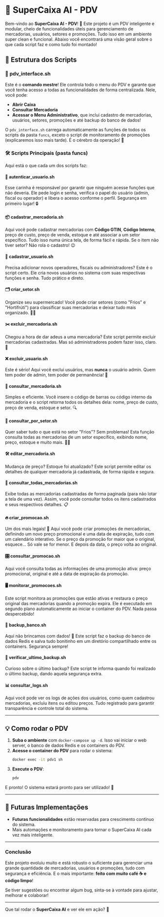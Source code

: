 # 🛒 SuperCaixa AI - PDV

Bem-vindo ao **SuperCaixa AI - PDV**! 🎉 Este projeto é um PDV inteligente e modular, cheio de funcionalidades úteis para gerenciamento de mercadorias, usuários, setores e promoções. Tudo isso em um ambiente super clean e funcional. Abaixo você encontrará uma visão geral sobre o que cada script faz e como tudo foi montado!

## 📁 Estrutura dos Scripts

### 📜 **pdv_interface.sh**
Este é o **comando mestre**! Ele controla todo o menu do PDV e garante que você tenha acesso a todas as funcionalidades de forma centralizada. Nele, você pode:
- **Abrir Caixa**
- **Consultar Mercadoria**
- **Acessar o Menu Administrativo**, que inclui cadastro de mercadorias, usuários, setores, promoções e até backup do banco de dados!

O `pdv_interface.sh` carrega automaticamente as funções de todos os scripts da pasta `funcs`, exceto o script de monitoramento de promoções (explicaremos isso mais tarde). É o cérebro da operação! 🧠

### 🛠 **Scripts Principais (pasta funcs)**

Aqui está o que cada um dos scripts faz:

#### 🔐 **autenticar_usuario.sh**
Esse carinha é responsável por garantir que ninguém acesse funções que não deveria. Ele pede login e senha, verifica o papel do usuário (admin, fiscal ou operador) e libera o acesso conforme o perfil. Segurança em primeiro lugar! 🔒

#### 📦 **cadastrar_mercadoria.sh**
Aqui você pode cadastrar mercadorias com **Código GTIN**, **Código Interno**, preço de custo, preço de venda, estoque e até associar a um setor específico. Tudo isso numa única tela, de forma fácil e rápida. Se o item não tiver setor? Não rola o cadastro! 😉

#### 👤 **cadastrar_usuario.sh**
Precisa adicionar novos operadores, fiscais ou administradores? Este é o script certo. Ele cria novos usuários no sistema com suas respectivas funções e senha. Tudo prático e direto.

#### 🗂 **criar_setor.sh**
Organize seu supermercado! Você pode criar setores (como "Frios" e "Hortifrúti") para classificar suas mercadorias e deixar tudo mais organizado. 🥶🍏

#### ✂️ **excluir_mercadoria.sh**
Chegou a hora de dar adeus a uma mercadoria? Este script permite excluir mercadorias cadastradas. Mas só administradores podem fazer isso, claro. 🔨

#### ❌ **excluir_usuario.sh**
Este é sério! Aqui você exclui usuários, mas **nunca** o usuário admin. Quem tem poder de admin, tem poder de permanência! 👑

#### 📑 **consultar_mercadoria.sh**
Simples e eficiente. Você insere o código de barras ou código interno da mercadoria e o script retorna todos os detalhes dela: nome, preço de custo, preço de venda, estoque e setor. 🔍

#### 🛒 **consultar_por_setor.sh**
Quer saber tudo o que está no setor "Frios"? Sem problemas! Esta função consulta todas as mercadorias de um setor específico, exibindo nome, preço, estoque e muito mais. 🍦🥦

#### 🛠 **editar_mercadoria.sh**
Mudança de preço? Estoque foi atualizado? Este script permite editar os detalhes de qualquer mercadoria já cadastrada, de forma rápida e segura.

#### 📝 **consultar_todas_mercadorias.sh**
Exibe todas as mercadorias cadastradas de forma paginada (para não lotar a tela de uma vez). Assim, você pode consultar todos os itens cadastrados e seus respectivos detalhes. 📋

#### 🔥 **criar_promocao.sh**
Um dos mais legais! 🎉 Aqui você pode criar promoções de mercadorias, definindo um novo preço promocional e uma data de expiração, tudo com um calendário interativo. Se o preço da promoção for maior que o original, esquece... Só vale se for menor. E depois da data, o preço volta ao original.

#### 🎛 **consultar_promocao.sh**
Aqui você consulta todas as informações de uma promoção ativa: preço promocional, original e até a data de expiração da promoção.

#### 🖥 **monitorar_promocoes.sh**
Este script monitora as promoções que estão ativas e restaura o preço original das mercadorias quando a promoção expira. Ele é executado em segundo plano automaticamente ao iniciar o container do PDV. Nada passa despercebido!

#### 📜 **backup_banco.sh**
Aqui não brincamos com dados! 💾 Este script faz o backup do banco de dados Redis e salva tudo bonitinho em um diretório compartilhado entre os containers. Segurança sempre!

#### 📅 **verificar_ultimo_backup.sh**
Curioso sobre o último backup? Este script te informa quando foi realizado o último backup, dando aquela segurança extra.

#### 📊 **consultar_logs.sh**
Aqui você pode ver os logs de ações dos usuários, como quem cadastrou mercadorias, excluiu itens ou editou preços. Tudo registrado para garantir transparência e controle total do sistema.

---

## 💡 Como rodar o PDV

1. **Suba o ambiente** com `docker-compose up -d`. Isso vai iniciar o web server, o banco de dados Redis e os containers do PDV.
2. **Acesse o container do PDV** para rodar o sistema:
   ```bash
   docker exec -it pdv1 sh
   ```
3. **Execute o PDV**:
   ```bash
   pdv
   ```

E pronto! O sistema estará pronto para ser utilizado! 🎉

---

## 🔮 Futuras Implementações

- **Futuras funcionalidades** estão reservadas para crescimento contínuo do sistema.
- Mais automações e monitoramento para tornar o SuperCaixa AI cada vez mais inteligente.

---

### Conclusão

Este projeto evoluiu muito e está robusto o suficiente para gerenciar uma grande quantidade de mercadorias, usuários e promoções, tudo com segurança e eficiência. E o mais importante: **feito com muito café ☕ e código limpo**!

Se tiver sugestões ou encontrar algum bug, sinta-se à vontade para ajustar, melhorar e colaborar!

---

Que tal rodar o **SuperCaixa AI** e ver ele em ação? 🚀
